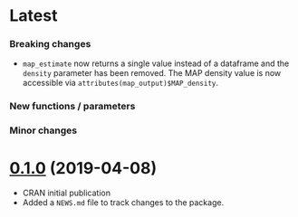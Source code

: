 # Latest

### Breaking changes

- `map_estimate` now returns a single value instead of a dataframe and the `density` parameter has been removed. The MAP density value is now accessible via `attributes(map_output)$MAP_density`.
### New functions / parameters
### Minor changes

# [0.1.0](https://github.com/easystats/bayestestR/releases/tag/v0.1.0) (2019-04-08)

- CRAN initial publication
- Added a `NEWS.md` file to track changes to the package.
